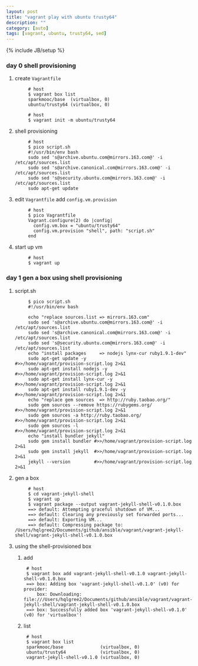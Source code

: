 ```yaml
---
layout: post
title: "vagrant play with ubuntu trusty64"
description: ""
category: [auto]
tags: [vagrant, ubuntu, trusty64, sed]
---
```

{% include JB/setup %}


### day 0 shell provisioning

1. create `Vagrantfile`

            # host
            $ vagrant box list
            sparkmooc/base  (virtualbox, 0)
            ubuntu/trusty64 (virtualbox, 0)

            # host
            $ vagrant init -m ubuntu/trusty64

1. shell provisioning

            # host
            $ pico script.sh
            #!/usr/bin/env bash
            sudo sed 's@archive.ubuntu.com@mirrors.163.com@' -i /etc/apt/sources.list
            sudo sed 's@archive.canonical.com@mirrors.163.com@' -i /etc/apt/sources.list
            sudo sed 's@security.ubuntu.com@mirrors.163.com@' -i /etc/apt/sources.list
            sudo apt-get update

1. edit `Vagrantfile` add `config.vm.provision`

            # host
            $ pico Vagrantfile
            Vagrant.configure(2) do |config|
              config.vm.box = "ubuntu/trusty64"
              config.vm.provision "shell", path: "script.sh"
            end

1. start up vm

            # host
            $ vagrant up

### day 1 gen a box using shell provisioning

1. script.sh

            $ pico script.sh
            #!/usr/bin/env bash

            echo "replace sources.list => mirrors.163.com"
            sudo sed 's@archive.ubuntu.com@mirrors.163.com@' -i /etc/apt/sources.list
            sudo sed 's@archive.canonical.com@mirrors.163.com@' -i /etc/apt/sources.list
            sudo sed 's@security.ubuntu.com@mirrors.163.com@' -i /etc/apt/sources.list
            echo "install packages     => nodejs lynx-cur ruby1.9.1-dev"
            sudo apt-get update -y                #>>/home/vagrant/provision-script.log 2>&1
            sudo apt-get install nodejs -y        #>>/home/vagrant/provision-script.log 2>&1
            sudo apt-get install lynx-cur -y      #>>/home/vagrant/provision-script.log 2>&1
            sudo apt-get install ruby1.9.1-dev -y #>>/home/vagrant/provision-script.log 2>&1
            echo "replace gem sources  => http://ruby.taobao.org/"
            sudo gem sources --remove https://rubygems.org/ #>>/home/vagrant/provision-script.log 2>&1
            sudo gem sources -a http://ruby.taobao.org/     #>>/home/vagrant/provision-script.log 2>&1
            sudo gem sources -l                             #>>/home/vagrant/provision-script.log 2>&1
            echo "install bundler jekyll"
            sudo gem install bundler #>>/home/vagrant/provision-script.log 2>&1
            sudo gem install jekyll  #>>/home/vagrant/provision-script.log 2>&1
            jekyll --version         #>>/home/vagrant/provision-script.log 2>&1

1. gen a box

            # host
            $ cd vagrant-jekyll-shell
            $ vagrant up
            $ vagrant package --output vagrant-jekyll-shell-v0.1.0.box
            ==> default: Attempting graceful shutdown of VM...
            ==> default: Clearing any previously set forwarded ports...
            ==> default: Exporting VM...
            ==> default: Compressing package to: /Users/hqlgree2/Documents/github/ansible/vagrant/vagrant-jekyll-shell/vagrant-jekyll-shell-v0.1.0.box

1. using the shell-provisioned box

    1. add

            # host
            $ vagrant box add vagrant-jekyll-shell-v0.1.0 vagrant-jekyll-shell-v0.1.0.box
            ==> box: Adding box 'vagrant-jekyll-shell-v0.1.0' (v0) for provider: 
                box: Downloading: file:///Users/hqlgree2/Documents/github/ansible/vagrant/vagrant-jekyll-shell/vagrant-jekyll-shell-v0.1.0.box
            ==> box: Successfully added box 'vagrant-jekyll-shell-v0.1.0' (v0) for 'virtualbox'!

    1. list

            # host
            $ vagrant box list
            sparkmooc/base              (virtualbox, 0)
            ubuntu/trusty64             (virtualbox, 0)
            vagrant-jekyll-shell-v0.1.0 (virtualbox, 0)

